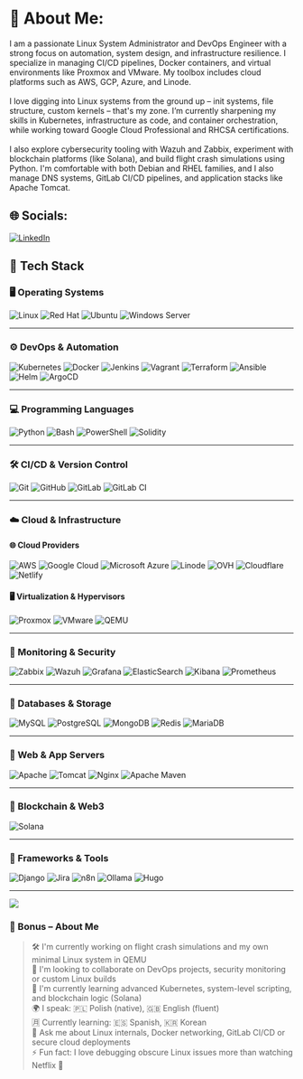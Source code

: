 # 💫 About Me:
I am a passionate Linux System Administrator and DevOps Engineer with a strong focus on automation, system design, and infrastructure resilience. I specialize in managing CI/CD pipelines, Docker containers, and virtual environments like Proxmox and VMware. My toolbox includes cloud platforms such as AWS, GCP, Azure, and Linode.<br><br>I love digging into Linux systems from the ground up – init systems, file structure, custom kernels – that's my zone. I’m currently sharpening my skills in Kubernetes, infrastructure as code, and container orchestration, while working toward Google Cloud Professional and RHCSA certifications.<br><br>I also explore cybersecurity tooling with Wazuh and Zabbix, experiment with blockchain platforms (like Solana), and build flight crash simulations using Python. I'm comfortable with both Debian and RHEL families, and I also manage DNS systems, GitLab CI/CD pipelines, and application stacks like Apache Tomcat.


## 🌐 Socials:
[![LinkedIn](https://img.shields.io/badge/LinkedIn-%230077B5.svg?logo=linkedin&logoColor=white)](https://linkedin.com/in/www.linkedin.com/in/michał-adamczyk-8422a123b) 

## 🧰 Tech Stack

### 🖥️ Operating Systems
![Linux](https://img.shields.io/badge/Linux-FCC624?style=for-the-badge&logo=linux&logoColor=black)
![Red Hat](https://img.shields.io/badge/Red_Hat-EE0000?style=for-the-badge&logo=redhat&logoColor=white)
![Ubuntu](https://img.shields.io/badge/Ubuntu-E95420?style=for-the-badge&logo=ubuntu&logoColor=white)
![Windows Server](https://img.shields.io/badge/Windows_Server-0078D6?style=for-the-badge&logo=windows&logoColor=white)


---

### ⚙️ DevOps & Automation
![Kubernetes](https://img.shields.io/badge/kubernetes-%23326ce5.svg?style=for-the-badge&logo=kubernetes&logoColor=white) 
![Docker](https://img.shields.io/badge/Docker-2496ED?style=for-the-badge&logo=docker&logoColor=white)
![Jenkins](https://img.shields.io/badge/Jenkins-D24939?style=for-the-badge&logo=jenkins&logoColor=white)
![Vagrant](https://img.shields.io/badge/Vagrant-1563FF?style=for-the-badge&logo=vagrant&logoColor=white)
![Terraform](https://img.shields.io/badge/Terraform-623CE4?style=for-the-badge&logo=terraform&logoColor=white)
![Ansible](https://img.shields.io/badge/Ansible-000000?style=for-the-badge&logo=ansible&logoColor=white)
![Helm](https://img.shields.io/badge/Helm-0F1689?style=for-the-badge&logo=helm&logoColor=white)
![ArgoCD](https://img.shields.io/badge/ArgoCD-EF7B4D?style=for-the-badge&logo=argo&logoColor=white)

---
### 💻 Programming Languages
![Python](https://img.shields.io/badge/Python-3776AB?style=for-the-badge&logo=python&logoColor=white)
![Bash](https://img.shields.io/badge/Bash-121011?style=for-the-badge&logo=gnu-bash&logoColor=white)
![PowerShell](https://img.shields.io/badge/PowerShell-5391FE?style=for-the-badge&logo=powershell&logoColor=white)
![Solidity](https://img.shields.io/badge/Solidity-363636?style=for-the-badge&logo=solidity&logoColor=white)

--- 
### 🛠️ CI/CD & Version Control
![Git](https://img.shields.io/badge/Git-F05032?style=for-the-badge&logo=git&logoColor=white)
![GitHub](https://img.shields.io/badge/GitHub-181717?style=for-the-badge&logo=github&logoColor=white)
![GitLab](https://img.shields.io/badge/GitLab-330F63?style=for-the-badge&logo=gitlab&logoColor=white)
![GitLab CI](https://img.shields.io/badge/GitLab%20CI-FC6D26?style=for-the-badge&logo=gitlab&logoColor=white)

---

### ☁️ Cloud & Infrastructure

#### 🌐 Cloud Providers
![AWS](https://img.shields.io/badge/AWS-232F3E?style=for-the-badge&logo=amazon-aws&logoColor=white)
![Google Cloud](https://img.shields.io/badge/Google_Cloud-4285F4?style=for-the-badge&logo=google-cloud&logoColor=white)
![Microsoft Azure](https://img.shields.io/badge/Azure-0078D4?style=for-the-badge&logo=microsoftazure&logoColor=white)
![Linode](https://img.shields.io/badge/Linode-00A95C?style=for-the-badge&logo=linode&logoColor=white)
![OVH](https://img.shields.io/badge/OVH-123F6D?style=for-the-badge&logo=ovh&logoColor=white)
![Cloudflare](https://img.shields.io/badge/Cloudflare-F38020?style=for-the-badge&logo=cloudflare&logoColor=white)
![Netlify](https://img.shields.io/badge/Netlify-00C7B7?style=for-the-badge&logo=netlify&logoColor=white)

#### 🖥️ Virtualization & Hypervisors
![Proxmox](https://img.shields.io/badge/Proxmox-E57000?style=for-the-badge&logo=proxmox&logoColor=white)
![VMware](https://img.shields.io/badge/VMware-607078?style=for-the-badge&logo=vmware&logoColor=white)
![QEMU](https://img.shields.io/badge/QEMU-A91D22?style=for-the-badge&logo=qemu&logoColor=white)


--- 
### 🧠 Monitoring & Security
![Zabbix](https://img.shields.io/badge/Zabbix-EF2D2D?style=for-the-badge&logo=zabbix&logoColor=white)
![Wazuh](https://img.shields.io/badge/Wazuh-005C99?style=for-the-badge&logo=wazuh&logoColor=white)
![Grafana](https://img.shields.io/badge/Grafana-F46800?style=for-the-badge&logo=grafana&logoColor=white)
![ElasticSearch](https://img.shields.io/badge/Elasticsearch-005571?style=for-the-badge&logo=elasticsearch&logoColor=white)
![Kibana](https://img.shields.io/badge/Kibana-E8478B?style=for-the-badge&logo=kibana&logoColor=white)
![Prometheus](https://img.shields.io/badge/Prometheus-E6522C?style=for-the-badge&logo=prometheus&logoColor=white)

---

### 🧱 Databases & Storage
![MySQL](https://img.shields.io/badge/MySQL-4479A1?style=for-the-badge&logo=mysql&logoColor=white)
![PostgreSQL](https://img.shields.io/badge/PostgreSQL-336791?style=for-the-badge&logo=postgresql&logoColor=white)
![MongoDB](https://img.shields.io/badge/MongoDB-4EA94B?style=for-the-badge&logo=mongodb&logoColor=white)
![Redis](https://img.shields.io/badge/Redis-DC382D?style=for-the-badge&logo=redis&logoColor=white)
![MariaDB](https://img.shields.io/badge/MariaDB-003545?style=for-the-badge&logo=mariadb&logoColor=white)

---

### 🔧 Web & App Servers
![Apache](https://img.shields.io/badge/Apache-D42029?style=for-the-badge&logo=apache&logoColor=white)
![Tomcat](https://img.shields.io/badge/Tomcat-F8DC75?style=for-the-badge&logo=apache-tomcat&logoColor=black)
![Nginx](https://img.shields.io/badge/Nginx-009639?style=for-the-badge&logo=nginx&logoColor=white)
![Apache Maven](https://img.shields.io/badge/Apache%20Maven-C71A36?style=for-the-badge&logo=Apache%20Maven&logoColor=white)

---

### 🔗 Blockchain & Web3
![Solana](https://img.shields.io/badge/Solana-3C3C3D?style=for-the-badge&logo=solana&logoColor=white)

---


### 🧰 Frameworks & Tools
![Django](https://img.shields.io/badge/Django-092E20?style=for-the-badge&logo=django&logoColor=white)
![Jira](https://img.shields.io/badge/Jira-0052CC?style=for-the-badge&logo=jira&logoColor=white)
![n8n](https://img.shields.io/badge/n8n-FE652B?style=for-the-badge&logo=n8n&logoColor=white)
![Ollama](https://img.shields.io/badge/Ollama-000000?style=for-the-badge&logo=data:image/svg+xml;base64,PHN2ZyBmaWxsPSJ3aGl0ZSIgaGVpZ2h0PSIyNCIgd2lkdGg9IjI0IiB2aWV3Qm94PSIwIDAgMjQgMjQiIHhtbG5zPSJodHRwOi8vd3d3LnczLm9yZy8yMDAwL3N2ZyI+PHBhdGggZD0iTTguNjEgM0g2LjEyQzQuODQgMyAzLjg4IDMuODcgMy44OCA1LjEyVjE4Ljg4QzMuODggMjAuMTMgNC44NCAyMSA2LjEyIDIxSDguNjFWM00xNy44OSAzaDIuNDljMS4yOCAwIDIuMjQgLjg3IDIuMjQgMi4xMlYxOC44OGMwIDEuMjUtLjk2IDIuMTItMi4yNCAyLjEySDE3Ljg5VjNaIi8+PC9zdmc+)
![Hugo](https://img.shields.io/badge/Hugo-FF4088?style=for-the-badge&logo=hugo&logoColor=white)

---
[![](https://visitcount.itsvg.in/api?id=MichalADA&icon=0&color=0)](https://visitcount.itsvg.in)

<!-- Proudly created with GPRM ( https://gprm.itsvg.in ) -->
### 🧠 Bonus – About Me
> 🛠️ I'm currently working on flight crash simulations and my own minimal Linux system in QEMU  
> 🤝 I'm looking to collaborate on DevOps projects, security monitoring or custom Linux builds  
> 🌱 I'm currently learning advanced Kubernetes, system-level scripting, and blockchain logic (Solana)  
> 🌍 I speak: <span>&#x1F1F5;&#x1F1F1;</span> Polish (native), <span>&#x1F1EC;&#x1F1E7;</span> English (fluent)  
> 🈷️ Currently learning: <span>&#x1F1EA;&#x1F1F8;</span> Spanish, <span>&#x1F1F0;&#x1F1F7;</span> Korean  
> 💬 Ask me about Linux internals, Docker networking, GitLab CI/CD or secure cloud deployments  
> ⚡ Fun fact: I love debugging obscure Linux issues more than watching Netflix 🍿

